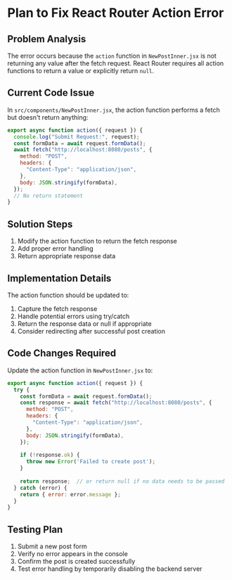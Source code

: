 # Plan to Fix React Router Action Error

## Problem Analysis
The error occurs because the `action` function in `NewPostInner.jsx` is not returning any value after the fetch request. React Router requires all action functions to return a value or explicitly return `null`.

## Current Code Issue
In `src/components/NewPostInner.jsx`, the action function performs a fetch but doesn't return anything:
```jsx
export async function action({ request }) {
  console.log("Submit Request:", request);
  const formData = await request.formData();
  await fetch("http://localhost:8080/posts", {
    method: "POST",
    headers: {
      "Content-Type": "application/json",
    },
    body: JSON.stringify(formData),
  });
  // No return statement
}
```

## Solution Steps
1. Modify the action function to return the fetch response
2. Add proper error handling
3. Return appropriate response data

## Implementation Details
The action function should be updated to:
1. Capture the fetch response
2. Handle potential errors using try/catch
3. Return the response data or null if appropriate
4. Consider redirecting after successful post creation

## Code Changes Required
Update the action function in `NewPostInner.jsx` to:
```jsx
export async function action({ request }) {
  try {
    const formData = await request.formData();
    const response = await fetch("http://localhost:8080/posts", {
      method: "POST",
      headers: {
        "Content-Type": "application/json",
      },
      body: JSON.stringify(formData),
    });
    
    if (!response.ok) {
      throw new Error('Failed to create post');
    }
    
    return response;  // or return null if no data needs to be passed
  } catch (error) {
    return { error: error.message };
  }
}
```

## Testing Plan
1. Submit a new post form
2. Verify no error appears in the console
3. Confirm the post is created successfully
4. Test error handling by temporarily disabling the backend server 